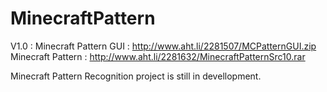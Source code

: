 MinecraftPattern
===================

V1.0 :
Minecraft Pattern GUI : http://www.aht.li/2281507/MCPatternGUI.zip
Minecraft Pattern : http://www.aht.li/2281632/MinecraftPatternSrc10.rar

Minecraft Pattern Recognition project is still in devellopment.
